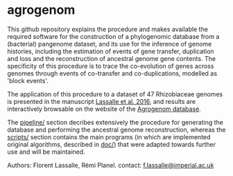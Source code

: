 # agrogenom
This github repository explains the procedure and makes available the required software for the construction of a phylogenomic database from a (bacterial) pangenome dataset, and its use for the inference of genome histories, including the estimation of events of gene transfer, duplication and loss and the reconstruction of ancestral genome gene contents. The specificity of this procedure is to trace the co-evolution of genes across genomes through events of co-transfer and co-duplications, modelled as 'block events'. 

The application of this procedure to a dataset of 47 Rhizobiaceae genomes is presented in the manuscript [Lassalle et al. 2016], and results are interactively browsable on the website of the [Agrogenom database](http://phylariane.univ-lyon1.fr/db/agrogenom/3/).

The [pipeline/] section decribes extensively the procedure for generating the database and performing the ancestral genome reconstruction, whereas the [scripts/] section contains the main programs (in which are implemented original algorithms, described in [doc/]) that were adapted towards further use and will be maintained.

Authors: Florent Lassalle, Rémi Planel.
contact: [f.lassalle@imperial.ac.uk](mailto:f.lassalle@imperial.ac.uk)

[Lassalle et al. 2016]: http://biorxiv.org/content/early/2016/10/20/034843
[pipeline/]: https://github.com/flass/agrogenom/blob/master/pipeline/
[scripts/]: https://github.com/flass/agrogenom/blob/master/scripts/
[doc/]: https://github.com/flass/agrogenom/blob/master/doc/
